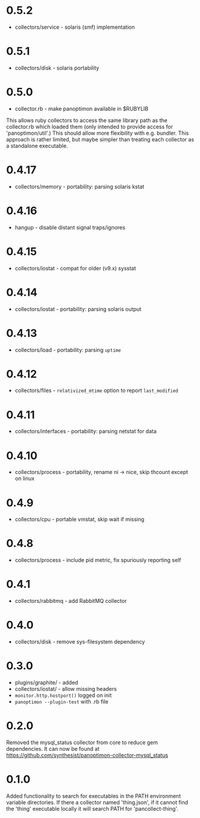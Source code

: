 # 0.5.2

* collectors/service - solaris (smf) implementation

# 0.5.1

* collectors/disk - solaris portability

# 0.5.0

* collector.rb - make panoptimon available in $RUBYLIB

This allows ruby collectors to access the same library path as the
collector.rb which loaded them (only intended to provide access for
'panoptimon/util'.) This should allow more flexibility with e.g.
bundler.  This approach is rather limited, but maybe simpler than
treating each collector as a standalone executable.

# 0.4.17

* collectors/memory - portability: parsing solaris kstat

# 0.4.16

* hangup - disable distant signal traps/ignores

# 0.4.15

* collectors/iostat - compat for older (v9.x) sysstat

# 0.4.14

* collectors/iostat - portability: parsing solaris output

# 0.4.13

* collectors/load - portability: parsing `uptime`

# 0.4.12

* collectors/files - `relativized_mtime` option to report `last_modified`

# 0.4.11

* collectors/interfaces - portability: parsing netstat for data

# 0.4.10

* collectors/process - portability, rename ni -> nice, skip thcount
  except on linux

# 0.4.9

* collectors/cpu - portable vmstat, skip wait if missing

# 0.4.8

* collectors/process - include pid metric, fix spuriously reporting self

# 0.4.1

* collectors/rabbitmq - add RabbitMQ collector

# 0.4.0

* collectors/disk - remove sys-filesystem dependency

# 0.3.0

* plugins/graphite/ - added
* collectors/iostat/ - allow missing headers
* `monitor.http.hostport()` logged on init
* `panoptimon --plugin-test` with .rb file

# 0.2.0

Removed the mysql_status collector from core to reduce gem dependencies.
It can now be found at https://github.com/synthesist/panoptimon-collector-mysql_status

# 0.1.0

Added functionality to search for executables in the PATH environment variable directories.
If there a collector named 'thing.json', if it cannot find the 'thing' executable locally
it will search PATH for 'pancollect-thing'.

